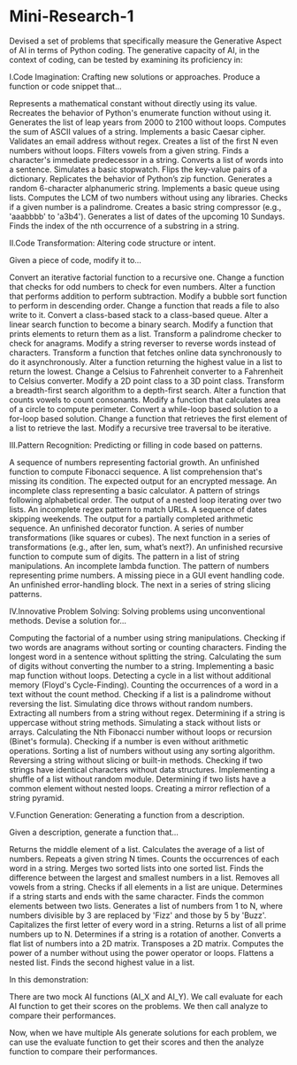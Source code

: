 # Mini-Research-1
Devised a set of problems that specifically measure the Generative Aspect of AI in terms of Python coding. The generative capacity of AI, in the context of coding, can be tested by examining its proficiency in:

I.Code Imagination: Crafting new solutions or approaches.
Produce a function or code snippet that...

Represents a mathematical constant without directly using its value.
Recreates the behavior of Python's enumerate function without using it.
Generates the list of leap years from 2000 to 2100 without loops.
Computes the sum of ASCII values of a string.
Implements a basic Caesar cipher.
Validates an email address without regex.
Creates a list of the first N even numbers without loops.
Filters vowels from a given string.
Finds a character's immediate predecessor in a string.
Converts a list of words into a sentence.
Simulates a basic stopwatch.
Flips the key-value pairs of a dictionary.
Replicates the behavior of Python’s zip function.
Generates a random 6-character alphanumeric string.
Implements a basic queue using lists.
Computes the LCM of two numbers without using any libraries.
Checks if a given number is a palindrome.
Creates a basic string compressor (e.g., 'aaabbbb' to 'a3b4').
Generates a list of dates of the upcoming 10 Sundays.
Finds the index of the nth occurrence of a substring in a string.

II.Code Transformation: Altering code structure or intent.

Given a piece of code, modify it to...

Convert an iterative factorial function to a recursive one.
Change a function that checks for odd numbers to check for even numbers.
Alter a function that performs addition to perform subtraction.
Modify a bubble sort function to perform in descending order.
Change a function that reads a file to also write to it.
Convert a class-based stack to a class-based queue.
Alter a linear search function to become a binary search.
Modify a function that prints elements to return them as a list.
Transform a palindrome checker to check for anagrams.
Modify a string reverser to reverse words instead of characters.
Transform a function that fetches online data synchronously to do it asynchronously.
Alter a function returning the highest value in a list to return the lowest.
Change a Celsius to Fahrenheit converter to a Fahrenheit to Celsius converter.
Modify a 2D point class to a 3D point class.
Transform a breadth-first search algorithm to a depth-first search.
Alter a function that counts vowels to count consonants.
Modify a function that calculates area of a circle to compute perimeter.
Convert a while-loop based solution to a for-loop based solution.
Change a function that retrieves the first element of a list to retrieve the last.
Modify a recursive tree traversal to be iterative.

III.Pattern Recognition: Predicting or filling in code based on patterns.

A sequence of numbers representing factorial growth.
An unfinished function to compute Fibonacci sequence.
A list comprehension that's missing its condition.
The expected output for an encrypted message.
An incomplete class representing a basic calculator.
A pattern of strings following alphabetical order.
The output of a nested loop iterating over two lists.
An incomplete regex pattern to match URLs.
A sequence of dates skipping weekends.
The output for a partially completed arithmetic sequence.
An unfinished decorator function.
A series of number transformations (like squares or cubes).
The next function in a series of transformations (e.g., after len, sum, what’s next?).
An unfinished recursive function to compute sum of digits.
The pattern in a list of string manipulations.
An incomplete lambda function.
The pattern of numbers representing prime numbers.
A missing piece in a GUI event handling code.
An unfinished error-handling block.
The next in a series of string slicing patterns.

IV.Innovative Problem Solving: Solving problems using unconventional methods.
Devise a solution for...

Computing the factorial of a number using string manipulations.
Checking if two words are anagrams without sorting or counting characters.
Finding the longest word in a sentence without splitting the string.
Calculating the sum of digits without converting the number to a string.
Implementing a basic map function without loops.
Detecting a cycle in a list without additional memory (Floyd's Cycle-Finding).
Counting the occurrences of a word in a text without the count method.
Checking if a list is a palindrome without reversing the list.
Simulating dice throws without random numbers.
Extracting all numbers from a string without regex.
Determining if a string is uppercase without string methods.
Simulating a stack without lists or arrays.
Calculating the Nth Fibonacci number without loops or recursion (Binet's formula).
Checking if a number is even without arithmetic operations.
Sorting a list of numbers without using any sorting algorithm.
Reversing a string without slicing or built-in methods.
Checking if two strings have identical characters without data structures.
Implementing a shuffle of a list without random module.
Determining if two lists have a common element without nested loops.
Creating a mirror reflection of a string pyramid.

V.Function Generation: Generating a function from a description.

Given a description, generate a function that...

Returns the middle element of a list.
Calculates the average of a list of numbers.
Repeats a given string N times.
Counts the occurrences of each word in a string.
Merges two sorted lists into one sorted list.
Finds the difference between the largest and smallest numbers in a list.
Removes all vowels from a string.
Checks if all elements in a list are unique.
Determines if a string starts and ends with the same character.
Finds the common elements between two lists.
Generates a list of numbers from 1 to N, where numbers divisible by 3 are replaced by 'Fizz' and those by 5 by 'Buzz'.
Capitalizes the first letter of every word in a string.
Returns a list of all prime numbers up to N.
Determines if a string is a rotation of another.
Converts a flat list of numbers into a 2D matrix.
Transposes a 2D matrix.
Computes the power of a number without using the power operator or loops.
Flattens a nested list.
Finds the second highest value in a list.

In this demonstration:

There are two mock AI functions (AI_X and AI_Y).
We call evaluate for each AI function to get their scores on the problems.
We then call analyze to compare their performances.

Now, when we have multiple AIs generate solutions for each problem, we can use the evaluate function to get their scores and then the analyze function to compare their performances.
